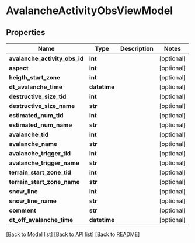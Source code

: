 # AvalancheActivityObsViewModel

## Properties
Name | Type | Description | Notes
------------ | ------------- | ------------- | -------------
**avalanche_activity_obs_id** | **int** |  | [optional] 
**aspect** | **int** |  | [optional] 
**heigth_start_zone** | **int** |  | [optional] 
**dt_avalanche_time** | **datetime** |  | [optional] 
**destructive_size_tid** | **int** |  | [optional] 
**destructive_size_name** | **str** |  | [optional] 
**estimated_num_tid** | **int** |  | [optional] 
**estimated_num_name** | **str** |  | [optional] 
**avalanche_tid** | **int** |  | [optional] 
**avalanche_name** | **str** |  | [optional] 
**avalanche_trigger_tid** | **int** |  | [optional] 
**avalanche_trigger_name** | **str** |  | [optional] 
**terrain_start_zone_tid** | **int** |  | [optional] 
**terrain_start_zone_name** | **str** |  | [optional] 
**snow_line** | **int** |  | [optional] 
**snow_line_name** | **str** |  | [optional] 
**comment** | **str** |  | [optional] 
**dt_off_avalanche_time** | **datetime** |  | [optional] 

[[Back to Model list]](../README.md#documentation-for-models) [[Back to API list]](../README.md#documentation-for-api-endpoints) [[Back to README]](../README.md)

